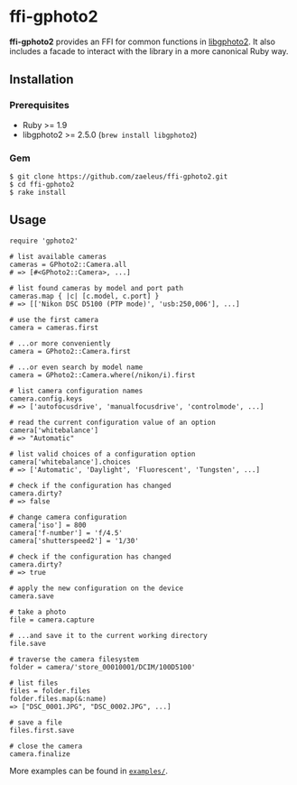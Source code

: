 # ffi-gphoto2

**ffi-gphoto2** provides an FFI for common functions in [libgphoto2][1].
It also includes a facade to interact with the library in a more
canonical Ruby way.

## Installation

### Prerequisites

  * Ruby >= 1.9
  * libgphoto2 >= 2.5.0 (`brew install libgphoto2`)

### Gem

    $ git clone https://github.com/zaeleus/ffi-gphoto2.git
    $ cd ffi-gphoto2
    $ rake install

## Usage

    require 'gphoto2'

    # list available cameras
    cameras = GPhoto2::Camera.all
    # => [#<GPhoto2::Camera>, ...]

    # list found cameras by model and port path
    cameras.map { |c| [c.model, c.port] }
    # => [['Nikon DSC D5100 (PTP mode)', 'usb:250,006'], ...]

    # use the first camera
    camera = cameras.first

    # ...or more conveniently
    camera = GPhoto2::Camera.first

    # ...or even search by model name
    camera = GPhoto2::Camera.where(/nikon/i).first

    # list camera configuration names
    camera.config.keys
    # => ['autofocusdrive', 'manualfocusdrive', 'controlmode', ...]

    # read the current configuration value of an option
    camera['whitebalance']
    # => "Automatic"

    # list valid choices of a configuration option
    camera['whitebalance'].choices
    # => ['Automatic', 'Daylight', 'Fluorescent', 'Tungsten', ...]

    # check if the configuration has changed
    camera.dirty?
    # => false

    # change camera configuration
    camera['iso'] = 800
    camera['f-number'] = 'f/4.5'
    camera['shutterspeed2'] = '1/30'

    # check if the configuration has changed
    camera.dirty?
    # => true

    # apply the new configuration on the device
    camera.save

    # take a photo
    file = camera.capture

    # ...and save it to the current working directory
    file.save

    # traverse the camera filesystem
    folder = camera/'store_00010001/DCIM/100D5100'

    # list files
    files = folder.files
    folder.files.map(&:name)
    => ["DSC_0001.JPG", "DSC_0002.JPG", ...]

    # save a file
    files.first.save

    # close the camera
    camera.finalize

More examples can be found in [`examples/`][2].

[1]: http://www.gphoto.org/
[2]: https://github.com/zaeleus/ffi-gphoto2/tree/master/examples
